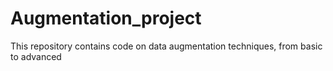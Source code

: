 # Augmentation_project
This repository contains code on data augmentation techniques, from basic to advanced
